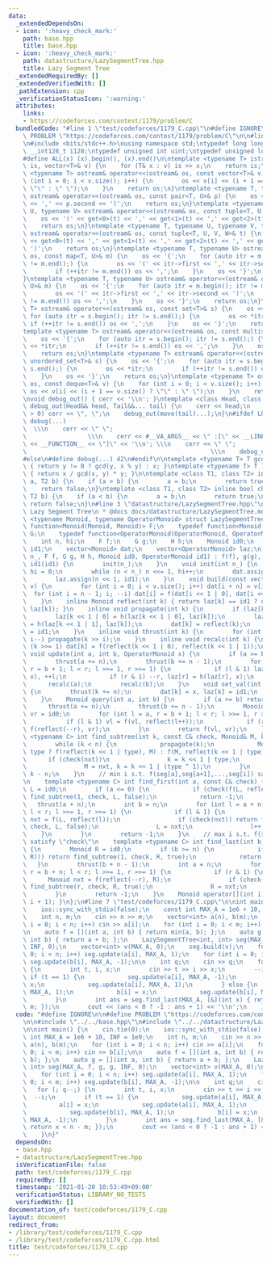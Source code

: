 ```yaml
---
data:
  _extendedDependsOn:
  - icon: ':heavy_check_mark:'
    path: base.hpp
    title: base.hpp
  - icon: ':heavy_check_mark:'
    path: datastructure/LazySegmentTree.hpp
    title: Lazy Segment Tree
  _extendedRequiredBy: []
  _extendedVerifiedWith: []
  _pathExtension: cpp
  _verificationStatusIcon: ':warning:'
  attributes:
    links:
    - https://codeforces.com/contest/1179/problem/C
  bundledCode: "#line 1 \"test/codeforces/1179_C.cpp\"\n#define IGNORE\n\n#define\
    \ PROBLEM \"https://codeforces.com/contest/1179/problem/C\"\n\n#line 2 \"base.hpp\"\
    \n#include <bits/stdc++.h>\nusing namespace std;\ntypedef long long ll;\ntypedef\
    \ __int128_t i128;\ntypedef unsigned int uint;\ntypedef unsigned long long ull;\n\
    #define ALL(x) (x).begin(), (x).end()\n\ntemplate <typename T> istream& operator>>(istream&\
    \ is, vector<T>& v) {\n    for (T& x : v) is >> x;\n    return is;\n}\ntemplate\
    \ <typename T> ostream& operator<<(ostream& os, const vector<T>& v) {\n    for\
    \ (int i = 0; i < v.size(); i++) {\n        os << v[i] << (i + 1 == v.size() ?\
    \ \"\" : \" \");\n    }\n    return os;\n}\ntemplate <typename T, typename U>\
    \ ostream& operator<<(ostream& os, const pair<T, U>& p) {\n    os << '(' << p.first\
    \ << ',' << p.second << ')';\n    return os;\n}\ntemplate <typename T, typename\
    \ U, typename V> ostream& operator<<(ostream& os, const tuple<T, U, V>& t) {\n\
    \    os << '(' << get<0>(t) << ',' << get<1>(t) << ',' << get<2>(t) << ')';\n\
    \    return os;\n}\ntemplate <typename T, typename U, typename V, typename W>\
    \ ostream& operator<<(ostream& os, const tuple<T, U, V, W>& t) {\n    os << '('\
    \ << get<0>(t) << ',' << get<1>(t) << ',' << get<2>(t) << ',' << get<3>(t) <<\
    \ ')';\n    return os;\n}\ntemplate <typename T, typename U> ostream& operator<<(ostream&\
    \ os, const map<T, U>& m) {\n    os << '{';\n    for (auto itr = m.begin(); itr\
    \ != m.end();) {\n        os << '(' << itr->first << ',' << itr->second << ')';\n\
    \        if (++itr != m.end()) os << ',';\n    }\n    os << '}';\n    return os;\n\
    }\ntemplate <typename T, typename U> ostream& operator<<(ostream& os, const unordered_map<T,\
    \ U>& m) {\n    os << '{';\n    for (auto itr = m.begin(); itr != m.end();) {\n\
    \        os << '(' << itr->first << ',' << itr->second << ')';\n        if (++itr\
    \ != m.end()) os << ',';\n    }\n    os << '}';\n    return os;\n}\ntemplate <typename\
    \ T> ostream& operator<<(ostream& os, const set<T>& s) {\n    os << '{';\n   \
    \ for (auto itr = s.begin(); itr != s.end();) {\n        os << *itr;\n       \
    \ if (++itr != s.end()) os << ',';\n    }\n    os << '}';\n    return os;\n}\n\
    template <typename T> ostream& operator<<(ostream& os, const multiset<T>& s) {\n\
    \    os << '{';\n    for (auto itr = s.begin(); itr != s.end();) {\n        os\
    \ << *itr;\n        if (++itr != s.end()) os << ',';\n    }\n    os << '}';\n\
    \    return os;\n}\ntemplate <typename T> ostream& operator<<(ostream& os, const\
    \ unordered_set<T>& s) {\n    os << '{';\n    for (auto itr = s.begin(); itr !=\
    \ s.end();) {\n        os << *itr;\n        if (++itr != s.end()) os << ',';\n\
    \    }\n    os << '}';\n    return os;\n}\ntemplate <typename T> ostream& operator<<(ostream&\
    \ os, const deque<T>& v) {\n    for (int i = 0; i < v.size(); i++) {\n       \
    \ os << v[i] << (i + 1 == v.size() ? \"\" : \" \");\n    }\n    return os;\n}\n\
    \nvoid debug_out() { cerr << '\\n'; }\ntemplate <class Head, class... Tail> void\
    \ debug_out(Head&& head, Tail&&... tail) {\n    cerr << head;\n    if (sizeof...(Tail)\
    \ > 0) cerr << \", \";\n    debug_out(move(tail)...);\n}\n#ifdef LOCAL\n#define\
    \ debug(...)                                                                 \
    \  \\\n    cerr << \" \";                                                    \
    \                 \\\n    cerr << #__VA_ARGS__ << \" :[\" << __LINE__ << \":\"\
    \ << __FUNCTION__ << \"]\" << '\\n'; \\\n    cerr << \" \";                  \
    \                                                   \\\n    debug_out(__VA_ARGS__)\n\
    #else\n#define debug(...) 42\n#endif\n\ntemplate <typename T> T gcd(T x, T y)\
    \ { return y != 0 ? gcd(y, x % y) : x; }\ntemplate <typename T> T lcm(T x, T y)\
    \ { return x / gcd(x, y) * y; }\n\ntemplate <class T1, class T2> inline bool chmin(T1&\
    \ a, T2 b) {\n    if (a > b) {\n        a = b;\n        return true;\n    }\n\
    \    return false;\n}\ntemplate <class T1, class T2> inline bool chmax(T1& a,\
    \ T2 b) {\n    if (a < b) {\n        a = b;\n        return true;\n    }\n   \
    \ return false;\n}\n#line 3 \"datastructure/LazySegmentTree.hpp\"\n\n/**\n * @brief\
    \ Lazy Segment Tree\n * @docs docs/datastructure/LazySegmentTree.md\n */\ntemplate\
    \ <typename Monoid, typename OperatorMonoid> struct LazySegmentTree {\n    typedef\
    \ function<Monoid(Monoid, Monoid)> F;\n    typedef function<Monoid(Monoid, OperatorMonoid)>\
    \ G;\n    typedef function<OperatorMonoid(OperatorMonoid, OperatorMonoid)> H;\n\
    \    int n, hi;\n    F f;\n    G g;\n    H h;\n    Monoid id0;\n    OperatorMonoid\
    \ id1;\n    vector<Monoid> dat;\n    vector<OperatorMonoid> laz;\n    LazySegmentTree(int\
    \ n_, F f, G g, H h, Monoid id0, OperatorMonoid id1) : f(f), g(g), h(h), id0(id0),\
    \ id1(id1) {\n        init(n_);\n    }\n    void init(int n_) {\n        n = 1,\
    \ hi = 0;\n        while (n < n_) n <<= 1, hi++;\n        dat.assign(n << 1, id0);\n\
    \        laz.assign(n << 1, id1);\n    }\n    void build(const vector<Monoid>&\
    \ v) {\n        for (int i = 0; i < v.size(); i++) dat[i + n] = v[i];\n      \
    \  for (int i = n - 1; i; --i) dat[i] = f(dat[i << 1 | 0], dat[i << 1 | 1]);\n\
    \    }\n    inline Monoid reflect(int k) { return laz[k] == id1 ? dat[k] : g(dat[k],\
    \ laz[k]); }\n    inline void propagate(int k) {\n        if (laz[k] == id1) return;\n\
    \        laz[k << 1 | 0] = h(laz[k << 1 | 0], laz[k]);\n        laz[k << 1 | 1]\
    \ = h(laz[k << 1 | 1], laz[k]);\n        dat[k] = reflect(k);\n        laz[k]\
    \ = id1;\n    }\n    inline void thrust(int k) {\n        for (int i = hi; i;\
    \ i--) propagate(k >> i);\n    }\n    inline void recalc(int k) {\n        while\
    \ (k >>= 1) dat[k] = f(reflect(k << 1 | 0), reflect(k << 1 | 1));\n    }\n   \
    \ void update(int a, int b, OperatorMonoid x) {\n        if (a >= b) return;\n\
    \        thrust(a += n);\n        thrust(b += n - 1);\n        for (int l = a,\
    \ r = b + 1; l < r; l >>= 1, r >>= 1) {\n            if (l & 1) laz[l] = h(laz[l],\
    \ x), ++l;\n            if (r & 1) --r, laz[r] = h(laz[r], x);\n        }\n  \
    \      recalc(a);\n        recalc(b);\n    }\n    void set_val(int k, Monoid x)\
    \ {\n        thrust(k += n);\n        dat[k] = x, laz[k] = id1;\n        recalc(k);\n\
    \    }\n    Monoid query(int a, int b) {\n        if (a >= b) return id0;\n  \
    \      thrust(a += n);\n        thrust(b += n - 1);\n        Monoid vl = id0,\
    \ vr = id0;\n        for (int l = a, r = b + 1; l < r; l >>= 1, r >>= 1) {\n \
    \           if (l & 1) vl = f(vl, reflect(l++));\n            if (r & 1) vr =\
    \ f(reflect(--r), vr);\n        }\n        return f(vl, vr);\n    }\n    template\
    \ <typename C> int find_subtree(int k, const C& check, Monoid& M, bool type) {\n\
    \        while (k < n) {\n            propagate(k);\n            Monoid nxt =\
    \ type ? f(reflect(k << 1 | type), M) : f(M, reflect(k << 1 | type));\n      \
    \      if (check(nxt))\n                k = k << 1 | type;\n            else\n\
    \                M = nxt, k = k << 1 | (type ^ 1);\n        }\n        return\
    \ k - n;\n    }\n    // min i s.t. f(seg[a],seg[a+1],...,seg[i]) satisfy \"check\"\
    \n    template <typename C> int find_first(int a, const C& check) {\n        Monoid\
    \ L = id0;\n        if (a <= 0) {\n            if (check(f(L, reflect(1)))) return\
    \ find_subtree(1, check, L, false);\n            return -1;\n        }\n     \
    \   thrust(a + n);\n        int b = n;\n        for (int l = a + n, r = b + n;\
    \ l < r; l >>= 1, r >>= 1) {\n            if (l & 1) {\n                Monoid\
    \ nxt = f(L, reflect(l));\n                if (check(nxt)) return find_subtree(l,\
    \ check, L, false);\n                L = nxt;\n                l++;\n        \
    \    }\n        }\n        return -1;\n    }\n    // max i s.t. f(seg[i],...,seg[b-2],seg[b-1])\
    \ satisfy \"check\"\n    template <typename C> int find_last(int b, const C& check)\
    \ {\n        Monoid R = id0;\n        if (b >= n) {\n            if (check(f(reflect(1),\
    \ R))) return find_subtree(1, check, R, true);\n            return -1;\n     \
    \   }\n        thrust(b + n - 1);\n        int a = n;\n        for (int l = a,\
    \ r = b + n; l < r; l >>= 1, r >>= 1) {\n            if (r & 1) {\n          \
    \      Monoid nxt = f(reflect(--r), R);\n                if (check(nxt)) return\
    \ find_subtree(r, check, R, true);\n                R = nxt;\n            }\n\
    \        }\n        return -1;\n    }\n    Monoid operator[](int i) { return query(i,\
    \ i + 1); }\n};\n#line 7 \"test/codeforces/1179_C.cpp\"\n\nint main() {\n    cin.tie(0);\n\
    \    ios::sync_with_stdio(false);\n    const int MAX_A = 1e6 + 10, INF = 1e9;\n\
    \    int n, m;\n    cin >> n >> m;\n    vector<int> a(n), b(m);\n    for (int\
    \ i = 0; i < n; i++) cin >> a[i];\n    for (int i = 0; i < m; i++) cin >> b[i];\n\
    \n    auto f = [](int a, int b) { return min(a, b); };\n    auto g = [](int a,\
    \ int b) { return a + b; };\n    LazySegmentTree<int, int> seg(MAX_A, f, g, g,\
    \ INF, 0);\n    vector<int> v(MAX_A, 0);\n    seg.build(v);\n    for (int i =\
    \ 0; i < n; i++) seg.update(a[i], MAX_A, 1);\n    for (int i = 0; i < m; i++)\
    \ seg.update(b[i], MAX_A, -1);\n\n    int q;\n    cin >> q;\n    for (; q--;)\
    \ {\n        int t, i, x;\n        cin >> t >> i >> x;\n        --i;\n       \
    \ if (t == 1) {\n            seg.update(a[i], MAX_A, -1);\n            a[i] =\
    \ x;\n            seg.update(a[i], MAX_A, 1);\n        } else {\n            seg.update(b[i],\
    \ MAX_A, 1);\n            b[i] = x;\n            seg.update(b[i], MAX_A, -1);\n\
    \        }\n        int ans = seg.find_last(MAX_A, [&](int x) { return x < n -\
    \ m; });\n        cout << (ans < 0 ? -1 : ans + 1) << '\\n';\n    }\n}\n"
  code: "#define IGNORE\n\n#define PROBLEM \"https://codeforces.com/contest/1179/problem/C\"\
    \n\n#include \"../../base.hpp\"\n#include \"../../datastructure/LazySegmentTree.hpp\"\
    \n\nint main() {\n    cin.tie(0);\n    ios::sync_with_stdio(false);\n    const\
    \ int MAX_A = 1e6 + 10, INF = 1e9;\n    int n, m;\n    cin >> n >> m;\n    vector<int>\
    \ a(n), b(m);\n    for (int i = 0; i < n; i++) cin >> a[i];\n    for (int i =\
    \ 0; i < m; i++) cin >> b[i];\n\n    auto f = [](int a, int b) { return min(a,\
    \ b); };\n    auto g = [](int a, int b) { return a + b; };\n    LazySegmentTree<int,\
    \ int> seg(MAX_A, f, g, g, INF, 0);\n    vector<int> v(MAX_A, 0);\n    seg.build(v);\n\
    \    for (int i = 0; i < n; i++) seg.update(a[i], MAX_A, 1);\n    for (int i =\
    \ 0; i < m; i++) seg.update(b[i], MAX_A, -1);\n\n    int q;\n    cin >> q;\n \
    \   for (; q--;) {\n        int t, i, x;\n        cin >> t >> i >> x;\n      \
    \  --i;\n        if (t == 1) {\n            seg.update(a[i], MAX_A, -1);\n   \
    \         a[i] = x;\n            seg.update(a[i], MAX_A, 1);\n        } else {\n\
    \            seg.update(b[i], MAX_A, 1);\n            b[i] = x;\n            seg.update(b[i],\
    \ MAX_A, -1);\n        }\n        int ans = seg.find_last(MAX_A, [&](int x) {\
    \ return x < n - m; });\n        cout << (ans < 0 ? -1 : ans + 1) << '\\n';\n\
    \    }\n}"
  dependsOn:
  - base.hpp
  - datastructure/LazySegmentTree.hpp
  isVerificationFile: false
  path: test/codeforces/1179_C.cpp
  requiredBy: []
  timestamp: '2021-01-20 10:53:49+09:00'
  verificationStatus: LIBRARY_NO_TESTS
  verifiedWith: []
documentation_of: test/codeforces/1179_C.cpp
layout: document
redirect_from:
- /library/test/codeforces/1179_C.cpp
- /library/test/codeforces/1179_C.cpp.html
title: test/codeforces/1179_C.cpp
---
```

